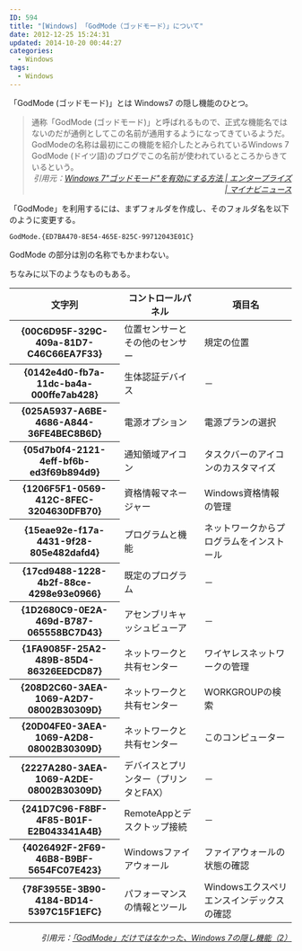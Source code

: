 ```yaml
---
ID: 594
title: "[Windows] 「GodMode（ゴッドモード）」について"
date: 2012-12-25 15:24:31
updated: 2014-10-20 00:44:27
categories:
  - Windows
tags: 
  - Windows
---
```


「GodMode (ゴッドモード)」とは Windows7 の隠し機能のひとつ。

<!--more-->
<blockquote>通称「GodMode (ゴッドモード)」と呼ばれるもので、正式な機能名ではないのだが通例としてこの名前が通用するようになってきているようだ。GodModeの名称は最初にこの機能を紹介したとみられているWindows 7 GodMode (ドイツ語)のブログでこの名前が使われているところからきているという。
<div align="right"><cite>引用元：<a href="http://news.mynavi.jp/news/2010/01/07/011/index.html" target="_blank">Windows 7"ゴッドモード"を有効にする方法 | エンタープライズ | マイナビニュース</a></cite></div></blockquote>

「GodMode」を利用するには、まずフォルダを作成し、そのフォルダ名を以下のように変更する。

```
GodMode.{ED7BA470-8E54-465E-825C-99712043E01C}
```

<span class="text-muted">GodMode の部分は別の名称でもかまわない。</span>

ちなみに以下のようなものもある。

<table class="table table-bordered"><thead><tr><th>文字列 </th><th>コントロールパネル </th><th>項目名 </th></tr></thead><tbody><tr><th>{00C6D95F-329C-409a-81D7-C46C66EA7F33} </th><td>位置センサーとその他のセンサー </td><td>規定の位置 </td></tr><tr><th>{0142e4d0-fb7a-11dc-ba4a-000ffe7ab428} </th><td>生体認証デバイス </td><td>－ </td></tr><tr><th>{025A5937-A6BE-4686-A844-36FE4BEC8B6D} </th><td>電源オプション </td><td>電源プランの選択 </td></tr><tr><th>{05d7b0f4-2121-4eff-bf6b-ed3f69b894d9} </th><td>通知領域アイコン </td><td>タスクバーのアイコンのカスタマイズ </td></tr><tr><th>{1206F5F1-0569-412C-8FEC-3204630DFB70} </th><td>資格情報マネージャー </td><td>Windows資格情報の管理 </td></tr><tr><th>{15eae92e-f17a-4431-9f28-805e482dafd4} </th><td>プログラムと機能 </td><td>ネットワークからプログラムをインストール </td></tr><tr><th>{17cd9488-1228-4b2f-88ce-4298e93e0966} </th><td>既定のプログラム </td><td>－ </td></tr><tr><th>{1D2680C9-0E2A-469d-B787-065558BC7D43} </th><td>アセンブリキャッシュビューア </td><td>－ </td></tr><tr><th>{1FA9085F-25A2-489B-85D4-86326EEDCD87} </th><td>ネットワークと共有センター </td><td>ワイヤレスネットワークの管理 </td></tr><tr><th>{208D2C60-3AEA-1069-A2D7-08002B30309D} </th><td>ネットワークと共有センター </td><td>WORKGROUPの検索 </td></tr><tr><th>{20D04FE0-3AEA-1069-A2D8-08002B30309D} </th><td>ネットワークと共有センター </td><td>このコンピューター </td></tr><tr><th>{2227A280-3AEA-1069-A2DE-08002B30309D} </th><td>デバイスとプリンター（プリンタとFAX） </td><td>－ </td></tr><tr><th>{241D7C96-F8BF-4F85-B01F-E2B043341A4B} </th><td>RemoteAppとデスクトップ接続 </td><td>－ </td></tr><tr><th>{4026492F-2F69-46B8-B9BF-5654FC07E423} </th><td>Windowsファイアウォール </td><td>ファイアウォールの状態の確認 </td></tr><tr><th>{78F3955E-3B90-4184-BD14-5397C15F1EFC} </th><td>パフォーマンスの情報とツール </td><td>Windowsエクスペリエンスインデックスの確認 </td></tr></tbody></table><div align="right"><cite>引用元：<a href="http://builder.japan.zdnet.com/os-admin/sp_windows-7/20406428/" target="_blank">「GodMode」だけではなかった、Windows 7の隠し機能（2）</a></cite></div>
